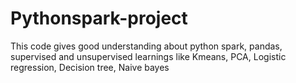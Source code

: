 # Pythonspark-project
This code gives good understanding about python spark, pandas, supervised and unsupervised learnings like Kmeans, PCA, Logistic regression, Decision tree, Naive bayes
